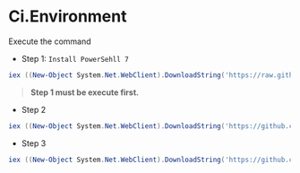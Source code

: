# Ci.Environment

Execute the command

- Step 1: `Install PowerSehll 7`
``` powershell
iex ((New-Object System.Net.WebClient).DownloadString('https://raw.githubusercontent.com/lettucebo/Ci.Environment/master/Personal/01.ENVIRONMENT-MONEY-INSTALL.ps1'))
```
> **Step 1 must be execute first.**

- Step 2
``` powershell
iex ((New-Object System.Net.WebClient).DownloadString('https://github.com/lettucebo/Ci.Environment/raw/master/Personal/02.ENVIRONMENT-MONEY-INSTALL.ps1'))
```

- Step 3
``` powershell
iex ((New-Object System.Net.WebClient).DownloadString('https://github.com/lettucebo/Ci.Environment/raw/master/Personal/03.ENVIRONMENT-MONEY-INSTALL.ps1'))
```